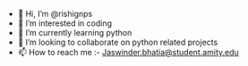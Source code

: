 - 👋 Hi, I’m @rishignps
- 👀 I’m interested in coding
- 🌱 I’m currently learning python
- 💞️ I’m looking to collaborate on python related projects
- 📫 How to reach me :- Jaswinder.bhatia@student.amity.edu

<!---
rishignps/rishignps is a ✨ special ✨ repository because its `README.md` (this file) appears on your GitHub profile.
You can click the Preview link to take a look at your changes.
--->
